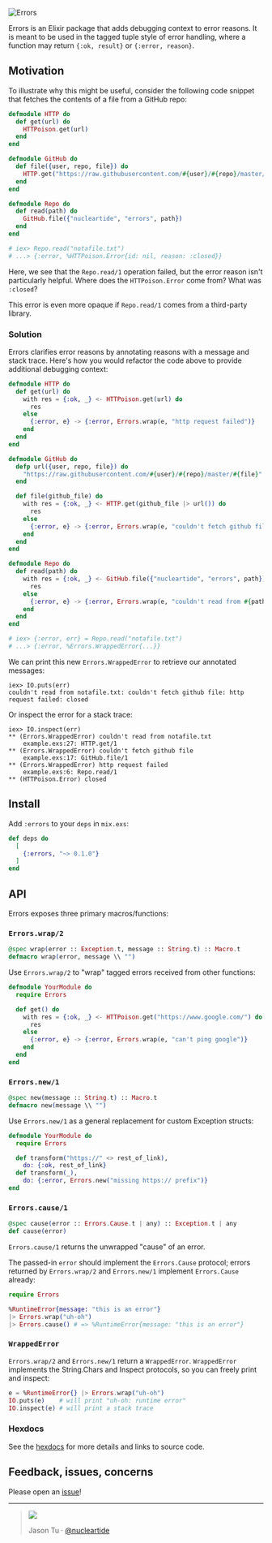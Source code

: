 ![Errors](https://user-images.githubusercontent.com/914228/30893941-d0a39f10-a30e-11e7-9539-d37ffdc56922.png)

Errors is an Elixir package that adds debugging context to error reasons. It is meant to be used in the tagged tuple style of error handling, where a function may return `{:ok, result}` or `{:error, reason}`.

## Motivation

To illustrate why this might be useful, consider the following code snippet that fetches the contents of a file from a GitHub repo:

```elixir
defmodule HTTP do
  def get(url) do
    HTTPoison.get(url)
  end
end

defmodule GitHub do
  def file({user, repo, file}) do
    HTTP.get("https://raw.githubusercontent.com/#{user}/#{repo}/master/#{file}")
  end
end

defmodule Repo do
  def read(path) do
    GitHub.file({"nucleartide", "errors", path})
  end
end

# iex> Repo.read("notafile.txt")
# ...> {:error, %HTTPoison.Error{id: nil, reason: :closed}}
```

Here, we see that the `Repo.read/1` operation failed, but the error reason isn't particularly helpful. Where does the `HTTPoison.Error` come from? What was `:closed`?

This error is even more opaque if `Repo.read/1` comes from a third-party library.

### Solution

Errors clarifies error reasons by annotating reasons with a message and stack trace. Here's how you would refactor the code above to provide additional debugging context:

```elixir
defmodule HTTP do
  def get(url) do
    with res = {:ok, _} <- HTTPoison.get(url) do
      res
    else
      {:error, e} -> {:error, Errors.wrap(e, "http request failed")}
    end
  end
end

defmodule GitHub do
  defp url({user, repo, file}) do
    "https://raw.githubusercontent.com/#{user}/#{repo}/master/#{file}"
  end

  def file(github_file) do
    with res = {:ok, _} <- HTTP.get(github_file |> url()) do
      res
    else
      {:error, e} -> {:error, Errors.wrap(e, "couldn't fetch github file")}
    end
  end
end

defmodule Repo do
  def read(path) do
    with res = {:ok, _} <- GitHub.file({"nucleartide", "errors", path}) do
      res
    else
      {:error, e} -> {:error, Errors.wrap(e, "couldn't read from #{path}")}
    end
  end
end

# iex> {:error, err} = Repo.read("notafile.txt")
# ...> {:error, %Errors.WrappedError{...}}
```

We can print this new `Errors.WrappedError` to retrieve our annotated messages:

```
iex> IO.puts(err)
couldn't read from notafile.txt: couldn't fetch github file: http request failed: closed
```

Or inspect the error for a stack trace:

```
iex> IO.inspect(err)
** (Errors.WrappedError) couldn't read from notafile.txt
    example.exs:27: HTTP.get/1
** (Errors.WrappedError) couldn't fetch github file
    example.exs:17: GitHub.file/1
** (Errors.WrappedError) http request failed
    example.exs:6: Repo.read/1
** (HTTPoison.Error) closed
```

## Install

Add `:errors` to your `deps` in `mix.exs`:

```elixir
def deps do
  [
    {:errors, "~> 0.1.0"}
  ]
end
```

## API

Errors exposes three primary macros/functions:

### `Errors.wrap/2`

```elixir
@spec wrap(error :: Exception.t, message :: String.t) :: Macro.t
defmacro wrap(error, message \\ "")
```

Use `Errors.wrap/2` to "wrap" tagged errors received from other functions:

```elixir
defmodule YourModule do
  require Errors

  def get() do
    with res = {:ok, _} <- HTTPoison.get("https://www.google.com/") do
      res
    else
      {:error, e} -> {:error, Errors.wrap(e, "can't ping google")}
    end
  end
end
```

### `Errors.new/1`

```elixir
@spec new(message :: String.t) :: Macro.t
defmacro new(message \\ "")
```

Use `Errors.new/1` as a general replacement for custom Exception structs:

```elixir
defmodule YourModule do
  require Errors

  def transform("https://" <> rest_of_link),
    do: {:ok, rest_of_link}
  def transform(_),
    do: {:error, Errors.new("missing https:// prefix")}
end
```

### `Errors.cause/1`

```elixir
@spec cause(error :: Errors.Cause.t | any) :: Exception.t | any
def cause(error)
```

`Errors.cause/1` returns the unwrapped "cause" of an error.

The passed-in `error` should implement the `Errors.Cause` protocol; errors returned by `Errors.wrap/2` and `Errors.new/1` implement `Errors.Cause` already:

```elixir
require Errors

%RuntimeError{message: "this is an error"}
|> Errors.wrap("uh-oh")
|> Errors.cause() # => %RuntimeError{message: "this is an error"}
```

### `WrappedError`

`Errors.wrap/2` and `Errors.new/1` return a `WrappedError`. `WrappedError` implements the String.Chars and Inspect protocols, so you can freely print and inspect:

```elixir
e = %RuntimeError{} |> Errors.wrap("uh-oh")
IO.puts(e)    # will print "uh-oh: runtime error"
IO.inspect(e) # will print a stack trace
```

### Hexdocs

See the [hexdocs](https://hexdocs.pm/errors) for more details and links to source code.

## Feedback, issues, concerns

Please open an [issue](https://github.com/nucleartide/errors/issues/new)!

---

> ![](https://cloud.githubusercontent.com/assets/914228/25078295/869950f2-22ff-11e7-8c78-6b5397a8ac72.png)
>
> Jason Tu · [@nucleartide](https://twitter.com/nucleartide)

